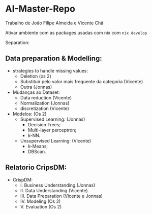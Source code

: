# AI-Master-Repo

Trabalho de João Filipe Almeida e Vicente Chã

Ativar ambiente com as packages usadas com nix com `nix develop`

Separation:

## Data preparation & Modelling:
- strategies to handle missing values:
  - Deletion (os 2)
  - Substituir pelo valor mais frequente da categoria (Vicente) 
  - Outra (Jonnas)
- Mudanças ao Dataset:
  - Data reduction (Vicente)
  - Normalization (Jonnas)
  - discretization (Vicente)
- Modelos: (Os 2)
  - Supervised Learning: (Jonnas)
    - Decision Trees;
    - Multi-layer perceptron;
    - k-NN.
  - Unsupervised Learning: (Vicente)
    - k-Means;
    - DBScan.

## Relatorio CripsDM:
- CrispDM:
  - I. Business Understanding (Jonnas)
  - II. Data Understanding (Vicente)
  - III. Data Preparation (Vicente e Jonnas)
  - IV. Modeling (Os 2)
  - V. Evaluation (Os 2)
